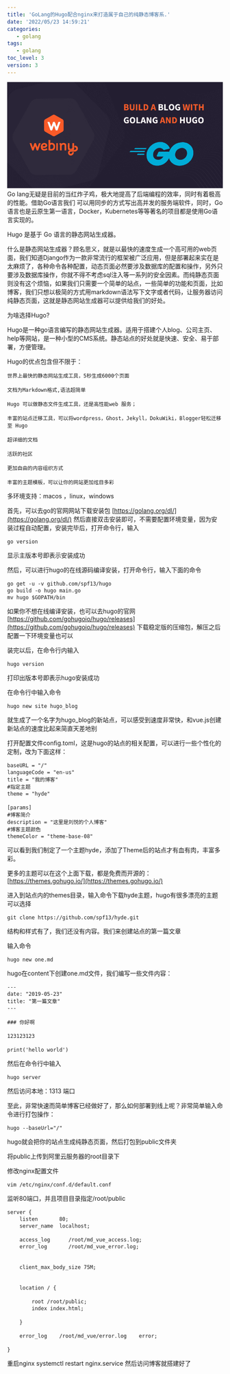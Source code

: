 ```yaml
---
title: 'GoLang的Hugo配合nginx来打造属于自己的纯静态博客系.'
date: '2022/05/23 14:59:21'
categories:
   - golang
tags:
   - golang
toc_level: 3
version: 3
---
```


![cover](images/goblog.png)  
Go lang无疑是目前的当红炸子鸡，极大地提高了后端编程的效率，同时有着极高的性能。借助Go语言我们 可以用同步的方式写出高并发的服务端软件，同时，Go语言也是云原生第一语言，Docker，Kubernetes等等著名的项目都是使用Go语言实现的。

Hugo 是基于 Go 语言的静态网站生成器。

什么是静态网站生成器？顾名思义，就是以最快的速度生成一个高可用的web页面，我们知道Django作为一款非常流行的框架被广泛应用，但是部署起来实在是太麻烦了，各种命令各种配置，动态页面必然要涉及数据库的配置和操作，另外只要涉及数据库操作，你就不得不考虑sql注入等一系列的安全因素。而纯静态页面则没有这个烦恼，如果我们只需要一个简单的站点，一些简单的功能和页面，比如博客，我们只想以极简的方式用markdown语法写下文字或者代码，让服务器访问纯静态页面，这就是静态网站生成器可以提供给我们的好处。

为啥选择Hugo?

Hugo是一种go语言编写的静态网站生成器。适用于搭建个人blog、公司主页、help等网站，是一种小型的CMS系统。静态站点的好处就是快速、安全、易于部署，方便管理。

Hugo的优点包含但不限于：
```
世界上最快的静态网站生成工具，5秒生成6000个页面

文档为Markdown格式,语法超简单

Hugo 可以做静态文件生成工具，还是高性能web 服务；

丰富的站点迁移工具，可以将wordpress，Ghost，Jekyll，DokuWiki，Blogger轻松迁移至 Hugo

超详细的文档

活跃的社区

更加自由的内容组织方式

丰富的主题模板，可以让你的网站更加炫目多彩
```

多环境支持：macos ，linux，windows

首先，可以去go的官网网站下载安装包 [https://golang.org/dl/](https://golang.org/dl/) 然后直接双击安装即可，不需要配置环境变量，因为安装过程自动配置，安装完毕后，打开命令行，输入

```
go version
```

显示主版本号即表示安装成功

然后，可以进行hugo的在线源码编译安装，打开命令行，输入下面的命令

```
go get -u -v github.com/spf13/hugo
go build -o hugo main.go
mv hugo $GOPATH/bin
```

如果你不想在线编译安装，也可以去hugo的官网 [https://github.com/gohugoio/hugo/releases](https://github.com/gohugoio/hugo/releases) 下载稳定版的压缩包，解压之后配置一下环境变量也可以

装完以后，在命令行内输入

```
hugo version
```

打印出版本号即表示hugo安装成功

在命令行中输入命令

```
hugo new site hugo_blog
```

就生成了一个名字为hugo\_blog的新站点，可以感受到速度非常快，和vue.js创建新站点的速度比起来简直天差地别

打开配置文件config.toml，这是hugo的站点的相关配置，可以进行一些个性化的定制，改为下面这样：

```
baseURL = "/"
languageCode = "en-us"
title = "我的博客"
#指定主题
theme = "hyde"

[params]
#博客简介
description = "这里是刘悦的个人博客"
#博客主题颜色
themeColor = "theme-base-08"
```

可以看到我们制定了一个主题hyde，添加了Theme后的站点才有血有肉，丰富多彩。

更多的主题可以在这个上面下载，都是免费而开源的：[https://themes.gohugo.io/](https://themes.gohugo.io/)

进入到站点内的themes目录，输入命令下载hyde主题，hugo有很多漂亮的主题可以选择

```
git clone https://github.com/spf13/hyde.git
```

结构和样式有了，我们还没有内容。我们来创建站点的第一篇文章

输入命令

```
hugo new one.md
```

hugo在content下创建one.md文件，我们编写一些文件内容：

```
---
date: "2019-05-23"
title: "第一篇文章"
---

### 你好啊

123123123

print('hello world')

```

然后在命令行中输入

```
hugo server
```

然后访问本地：1313 端口

至此，非常快速而简单博客已经做好了，那么如何部署到线上呢？非常简单输入命令进行打包操作：

```
hugo --baseUrl="/"
```

hugo就会把你的站点生成纯静态页面，然后打包到public文件夹

将public上传到阿里云服务器的root目录下

修改nginx配置文件

```
vim /etc/nginx/conf.d/default.conf
```

监听80端口，并且项目目录指定/root/public

```
server {
    listen       80;
    server_name  localhost;

    access_log      /root/md_vue_access.log;
    error_log       /root/md_vue_error.log;


    client_max_body_size 75M;


    location / {

        root /root/public;
        index index.html;

    }

    error_log    /root/md_vue/error.log    error;

}
```

重启nginx systemctl restart nginx.service 然后访问博客就搭建好了

  

